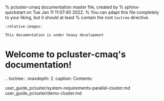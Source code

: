 % pcluster-cmaq documentation master file, created by
%   sphinx-quickstart on Tue Jan 11 11:07:40 2022.
%   You can adapt this file completely to your liking, but it should at least
%   contain the root `toctree` directive.

```{include} ../../README.md
:relative-images:
```
```{warning}
This documentation is under heavy development
```

Welcome to pcluster-cmaq's documentation!
=========================================

.. toctree::
   :maxdepth: 2
   :caption: Contents:

user_guide_pcluster/system-requirements-parallel-cluster.md
user_guide_pcluster/demo-cluster.md
